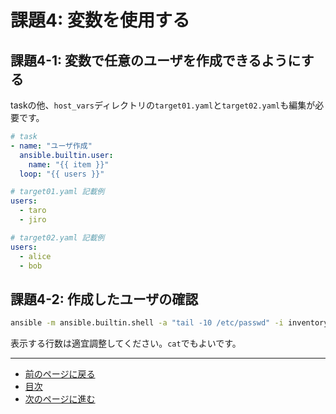 # 課題4: 変数を使用する

## 課題4-1: 変数で任意のユーザを作成できるようにする

taskの他、`host_vars`ディレクトリの`target01.yaml`と`target02.yaml`も編集が必要です。

```yaml
# task
- name: "ユーザ作成"
  ansible.builtin.user:
    name: "{{ item }}"
  loop: "{{ users }}"
```

```yaml
# target01.yaml 記載例
users:
  - taro
  - jiro
```

```yaml
# target02.yaml 記載例
users:
  - alice
  - bob
```

## 課題4-2: 作成したユーザの確認

```bash
ansible -m ansible.builtin.shell -a "tail -10 /etc/passwd" -i inventory all
```

表示する行数は適宜調整してください。`cat`でもよいです。

---

- [前のページに戻る](step5.md)
- [目次](README.md)
- [次のページに進む](step6.md)
